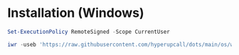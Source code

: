 # Installation (Windows)

```powershell
Set-ExecutionPolicy RemoteSigned -Scope CurrentUser

iwr -useb 'https://raw.githubusercontent.com/hyperupcall/dots/main/os/windows/dotmgr/bootstrap.ps1' | iex
```

